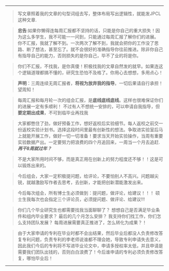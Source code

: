 *** 
> 写文章照着我的文章的句型词组去写，整体布局写出逻辑性，就能发JPCL这种文章.

> **忠告**:如果你懒得连每周汇报都不坚持的话，只能是你自己的重大损失！因为这么多学生，我不可能一一问到，只能通过每周汇报了解你们的进展。
你不汇报，我就了解不到。一次两次了解不到，我就会把你的工作没了思路、断了想法，甚至忘了。就不会很好的准确指导你往前推进。除非你自己有指导自己的能力，否则损失的是你自己，毕不了业的将是你。

> 你们不汇报，不找我，是你真傻！积极找我的文章自然发的就早。如果连这个逻辑道理都搞不懂的，研究生恐怕不及格了。你用心去想想，多用点心！

> **声明**：三周连续无周汇报者，**将视为放弃我的指导**。一切后果请自行承担！望周知！ 

> 每周汇报和每月轮一次的组会汇报，是**底线底线底线**。这样也很难保证你们的进展一定有多顺利！
不过有人不想统一安排的，可以申请自我指导，但**要定期出成果**，不可到临毕业再找我

> 大家都憋住了劲，做好预备工作，想好返校后实验细节。每人返校之前交一份返校实验计划书。选择这段时间里最有创新性的想法。争取进实验室后马上就能开展工作，做好一切一切准备！要求当天开始实验操作，当周有重要实验数据产出。一定要努力把浪费的四个月追回来，一周当一个月去追赶.  ***再干8周就过年？*** 

> 不是大家所用时间不够，而是真正用在创新上的努力程度还不够！！这是可以锻炼出来的。 

> 今后组会，大家一定积极提问题，给评论，不要怕别人不高兴。问题越尖锐，就越激励写作者去思考，去创新，才能把创新潜能激发出来。

> 今后每次组会，所有博士生必须做到：提问题，做评论，给建议！！！ 硕士生我每次也会指定三个评论员，必须提问题、做评论、给建议!!! 

>你们几个毕业研究生也都需要找我当面聊聊了？
想想自己是否满足毕业条件和组内毕业要求？
最后的几个月怎么安排？
我支持你们找工作，你们怎么支持团队发展？
每周进展需要真正推进了，怎么转化为成果？！

>由于大家申请的专利在毕业时都不会出结果，然后毕业后都没人负责修改答复专利问题，负责专利的李老师说谁都不理会她，导致专利申请失去意义，因此我们今后的专利将不写进毕业论文中，申请多授权率太低，并且申请是需要我们团队出钱的，否则白白浪费了！今后谁申请的专利必须负责修改答复，哪怕毕业后！
*** 
